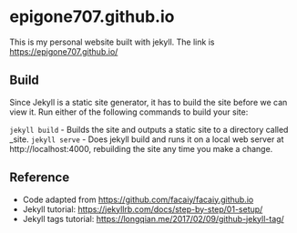 # epigone707.github.io

This is my personal website built with jekyll. The link is https://epigone707.github.io/


## Build
Since Jekyll is a static site generator, it has to build the site before we can view it. Run either of the following commands to build your site:

`jekyll build` - Builds the site and outputs a static site to a directory called _site.
`jekyll serve` - Does jekyll build and runs it on a local web server at http://localhost:4000, rebuilding the site any time you make a change.

## Reference
- Code adapted from https://github.com/facaiy/facaiy.github.io
- Jekyll tutorial: https://jekyllrb.com/docs/step-by-step/01-setup/
- Jekyll tags tutorial: https://longqian.me/2017/02/09/github-jekyll-tag/